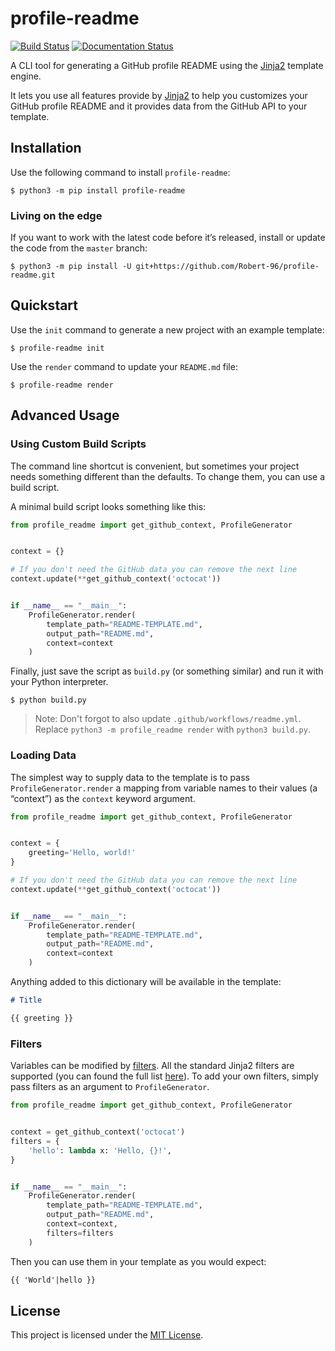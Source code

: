 # profile-readme

[![Build Status](https://travis-ci.org/Robert-96/profile-readme.svg?branch=master)](https://travis-ci.org/Robert-96/profile-readme)
[![Documentation Status](https://readthedocs.org/projects/profile-readme/badge/?version=latest)](https://profile-readme.readthedocs.io/en/latest/?badge=latest)

A CLI tool for generating a GitHub profile README using the [Jinja2](https://jinja.palletsprojects.com/) template engine.

It lets you use all features provide by [Jinja2](https://jinja.palletsprojects.com/) to help you customizes your GitHub profile README and it provides data from the GitHub API to your template.

## Installation

Use the following command to install `profile-readme`:

```
$ python3 -m pip install profile-readme
```

### Living on the edge

If you want to work with the latest code before it’s released, install or update the code from the `master` branch:

```
$ python3 -m pip install -U git+https://github.com/Robert-96/profile-readme.git
```

## Quickstart

Use the `init` command to generate a new project with an example template:

```
$ profile-readme init
```

Use the `render` command to update your `README.md` file:

```
$ profile-readme render
```

## Advanced Usage

### Using Custom Build Scripts

The command line shortcut is convenient, but sometimes your project needs something different than the defaults. To change them, you can use a build script.

A minimal build script looks something like this:

```python
from profile_readme import get_github_context, ProfileGenerator


context = {}

# If you don't need the GitHub data you can remove the next line
context.update(**get_github_context('octocat'))


if __name__ == "__main__":
    ProfileGenerator.render(
        template_path="README-TEMPLATE.md",
        output_path="README.md",
        context=context
    )

```

Finally, just save the script as `build.py` (or something similar) and run it with your Python interpreter.

```
$ python build.py
```

> Note: Don't forgot to also update `.github/workflows/readme.yml`.
> Replace `python3 -m profile_readme render` with `python3 build.py`.

### Loading Data

The simplest way to supply data to the template is to pass `ProfileGenerator.render` a mapping from variable names to their values (a “context”) as the `context` keyword argument.

```python
from profile_readme import get_github_context, ProfileGenerator


context = {
    greeting='Hello, world!'
}

# If you don't need the GitHub data you can remove the next line
context.update(**get_github_context('octocat'))


if __name__ == "__main__":
    ProfileGenerator.render(
        template_path="README-TEMPLATE.md",
        output_path="README.md",
        context=context
    )

```

Anything added to this dictionary will be available in the template:

```md
# Title

{{ greeting }}
```

### Filters

Variables can be modified by [filters](https://jinja.palletsprojects.com/en/2.11.x/templates/#filters). All the standard Jinja2 filters are supported (you can found the full list [here](https://jinja.palletsprojects.com/en/2.11.x/templates/#builtin-filters)).  To add your own filters, simply pass filters as an argument to `ProfileGenerator`.

```python
from profile_readme import get_github_context, ProfileGenerator


context = get_github_context('octocat')
filters = {
    'hello': lambda x: 'Hello, {}!',
}


if __name__ == "__main__":
    ProfileGenerator.render(
        template_path="README-TEMPLATE.md",
        output_path="README.md",
        context=context,
        filters=filters
    )

```

Then you can use them in your template as you would expect:

```md
{{ 'World'|hello }}
```

## License

This project is licensed under the [MIT License](LICENSE).
